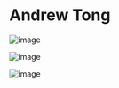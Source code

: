 # Andrew Tong

![image](https://github.com/tongandrew2/ECE444-F2023-Assignment1/assets/64707450/5433faf3-8c12-4289-8047-e81bf5cf3a2a)

![image](https://github.com/tongandrew2/ECE444-F2023-Assignment1/assets/64707450/c65e68d5-0491-4d10-bf2f-2e342ee84cd3)

![image](https://github.com/tongandrew2/ECE444-F2023-Assignment1/assets/64707450/bfbaf537-d1df-4e39-970f-eeebbccdd3db)
